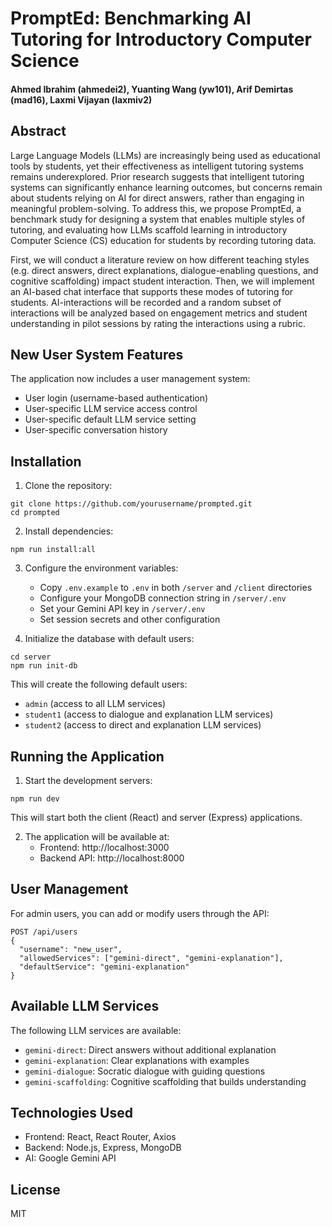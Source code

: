 # PromptEd: Benchmarking AI Tutoring for Introductory Computer Science
#### Ahmed Ibrahim (ahmedei2), Yuanting Wang (yw101), Arif Demirtas (mad16), Laxmi Vijayan (laxmiv2)

## Abstract

Large Language Models (LLMs) are increasingly being used as educational tools by students, yet their effectiveness as intelligent tutoring systems remains underexplored. 
Prior research suggests that intelligent tutoring systems can significantly enhance learning outcomes, but concerns remain about students relying on AI for direct answers, rather than engaging in meaningful problem-solving. To address this, we propose PromptEd, a benchmark study for designing a system that enables multiple styles of tutoring, and evaluating how LLMs scaffold learning in introductory Computer Science (CS) education for students by recording tutoring data. 

First, we will conduct a literature review on how different teaching styles (e.g. direct answers, direct explanations, dialogue-enabling questions, and cognitive scaffolding) impact student interaction. Then, we will implement an AI-based chat interface that supports these modes of tutoring for students. AI-interactions will be recorded and a random subset of interactions will be analyzed based on engagement metrics and student understanding in pilot sessions by rating the interactions using a rubric. 

## New User System Features

The application now includes a user management system:
- User login (username-based authentication)
- User-specific LLM service access control
- User-specific default LLM service setting
- User-specific conversation history

## Installation

1. Clone the repository:
```
git clone https://github.com/yourusername/prompted.git
cd prompted
```

2. Install dependencies:
```
npm run install:all
```

3. Configure the environment variables:
   - Copy `.env.example` to `.env` in both `/server` and `/client` directories
   - Configure your MongoDB connection string in `/server/.env`
   - Set your Gemini API key in `/server/.env`
   - Set session secrets and other configuration

4. Initialize the database with default users:
```
cd server
npm run init-db
```

This will create the following default users:
- `admin` (access to all LLM services)
- `student1` (access to dialogue and explanation LLM services)
- `student2` (access to direct and explanation LLM services)

## Running the Application

1. Start the development servers:
```
npm run dev
```

This will start both the client (React) and server (Express) applications.

2. The application will be available at:
   - Frontend: http://localhost:3000
   - Backend API: http://localhost:8000

## User Management

For admin users, you can add or modify users through the API:

```
POST /api/users
{
  "username": "new_user",
  "allowedServices": ["gemini-direct", "gemini-explanation"],
  "defaultService": "gemini-explanation"
}
```

## Available LLM Services

The following LLM services are available:
- `gemini-direct`: Direct answers without additional explanation
- `gemini-explanation`: Clear explanations with examples
- `gemini-dialogue`: Socratic dialogue with guiding questions
- `gemini-scaffolding`: Cognitive scaffolding that builds understanding

## Technologies Used

- Frontend: React, React Router, Axios
- Backend: Node.js, Express, MongoDB
- AI: Google Gemini API

## License

MIT
	